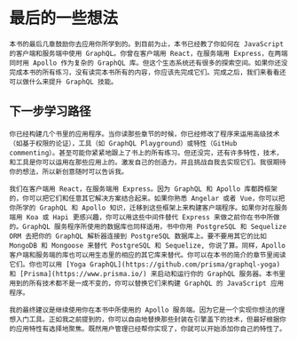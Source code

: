# 最后的一些想法

    本书的最后几章鼓励你去应用你所学到的。到目前为止，本书已经教了你如何在 JavaScript 的客户端和服务端中使用 GraphQL。你曾在客户端用 React，在服务端用 Express，在两端同时用 Apollo 作为复杂的 GraphQL 库。但这个生态系统还有很多的探索空间。如果你还没完成本书的所有练习，没有读完本书所有的内容，你应该先完成它们。完成之后，我们来看看还可以做什么来提升 GraphQL 技能。

## 下一步学习路径

    你已经构建几个书里的应用程序。当你读那些章节的时候，你已经修改了程序来运用高级技术（如基于权限的论证），工具（如 GraphQL Playground）或特性（GitHub commenting）。甚至可能你紧紧地跟上了书上的所有练习。但还没完，还有许多特性，技术，和工具是你可以运用在那些应用上的。激发自己的创造力，并且挑战自我去实现它们。我很期待你的想法，所以新创意随时可以告诉我。

    我们在客户端用 React，在服务端用 Express。因为 GraphQL 和 Apollo 库都跨框架的，你可以把它们和任意其它解决方案结合起来。如果你熟悉 Angelar 或者 Vue，你可以把你所学的 GraphQL 和 Apollo 知识，迁移到这些框架上来构建客户端程序。如果你对在服务端用 Koa 或 Hapi 更感兴趣，你可以用这些中间件替代 Express 来做之前你在书中所做的。GraphQL 服务程序所使用的数据库也同样适用，书中你用 PostgreSQL 和 Sequelize ORM 去把你的 GraphQL 解析器连接到 PostgreSQL 数据库上。要不要用其它的比如 MongoDB 和 Mongoose 来替代 PostgreSQL 和 Sequelize, 你说了算。同样，Apollo 客户端和服务端的库也可以用生态里的相应的其它库来替代。你可以在本书的简介的章节里阅读它们。你也可以用 [Yoga GraphQL](https://github.com/prisma/graphql-yoga) 和 [Prisma](https://www.prisma.io/) 来启动和运行你的 GraphQL 服务器。本书里用到的所有技术都不是一成不变的，你可以替换它们来构建 GraphQL 的 JavaScript 应用程序。

    我的最终建议是继续使用你在本书中所使用的 Apollo 服务端。因为它是一个实现你想法的理想入门工具。正如我之前提到的，你可以自由地替换那些封装在引擎盖下的技术，但最好根据你的应用特性有选择地聚焦。既然用户管理已经帮你实现了，你就可以开始添加你自己的特性了。
